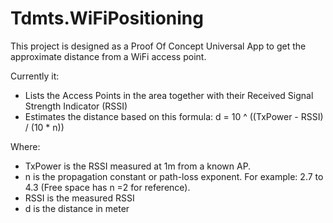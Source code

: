 # Tdmts.WiFiPositioning


This project is designed as a Proof Of Concept Universal App to get the approximate distance from a WiFi access point.

Currently it:
-  Lists the Access Points in the area together with their Received Signal Strength Indicator (RSSI)
-  Estimates the distance based on this formula: d = 10 ^ ((TxPower - RSSI) / (10 * n))

Where:
-  TxPower is the RSSI measured at 1m from a known AP.
-  n is the propagation constant or path-loss exponent. For example: 2.7 to 4.3 (Free space has n =2 for reference).
-  RSSI is the measured RSSI
-  d is the distance in meter
